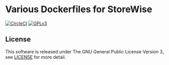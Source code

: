 # Various Dockerfiles for StoreWise
[![CircleCI](https://circleci.com/gh/storewise/dockerfiles.svg?style=svg&circle-token=21988975cab6857a5d0d5a1f64902a1f197fdfdd)](https://circleci.com/gh/storewise/dockerfiles)
[![GPLv3](https://img.shields.io/badge/license-GPLv3-blue.svg)](https://www.gnu.org/copyleft/gpl.html)

## License
This software is released under The GNU General Public License Version 3, see [LICENSE](https://github.com/storewise/s3-gateway/blob/master/LICENSE) for more detail.
